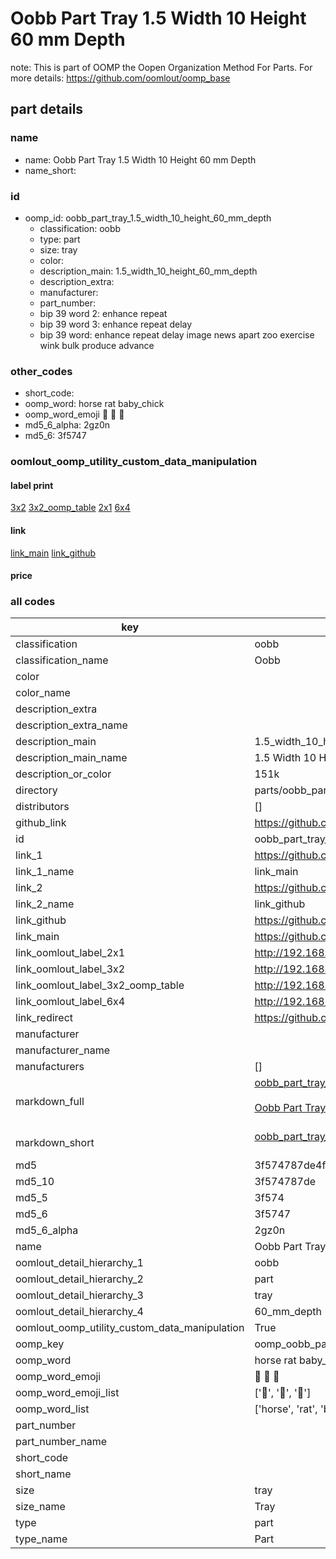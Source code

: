 # Oobb Part Tray 1.5 Width 10 Height 60 mm Depth  

note: This is part of OOMP the Oopen Organization Method For Parts. For more details: https://github.com/oomlout/oomp_base

##  part details
  







### name
* name: Oobb Part Tray 1.5 Width 10 Height 60 mm Depth
* name_short: 
### id
* oomp_id: oobb_part_tray_1.5_width_10_height_60_mm_depth
  * classification: oobb
  * type: part
  * size: tray
  * color: 
  * description_main: 1.5_width_10_height_60_mm_depth
  * description_extra: 
  * manufacturer: 
  * part_number: 
  * bip 39 word 2: enhance repeat
  * bip 39 word 3: enhance repeat delay
  * bip 39 word: enhance repeat delay image news apart zoo exercise wink bulk produce advance

### other_codes
* short_code: 
* oomp_word: horse rat baby_chick
* oomp_word_emoji :horse: :rat: :baby_chick:
* md5_6_alpha: 2gz0n
* md5_6: 3f5747






### oomlout_oomp_utility_custom_data_manipulation
#### label print
[3x2](http://192.168.1.245:1112/?label=oomp%202gz0n)
[3x2_oomp_table](http://192.168.1.108:1112/?label=oomp%202gz0n)
[2x1](http://192.168.1.242:1112/?label=oomp%202gz0n)
[6x4](http://192.168.1.55:1112/?label=oomp%202gz0n)    

#### link

[link_main](https://github.com/oomlout/oomlout_oomp_version_1_messy/tree/main/parts/oobb_part_tray_1.5_width_10_height_60_mm_depth) [link_github](https://github.com/oomlout/oomlout_oomp_version_1_messy/tree/main/parts/oobb_part_tray_1.5_width_10_height_60_mm_depth)                             

#### price







### all codes 
| key | value |  
| --- | --- |  
| classification | oobb |  
| classification_name | Oobb |  
| color |  |  
| color_name |  |  
| description_extra |  |  
| description_extra_name |  |  
| description_main | 1.5_width_10_height_60_mm_depth |  
| description_main_name | 1.5 Width 10 Height 60 mm Depth |  
| description_or_color | 151k |  
| directory | parts/oobb_part_tray_1.5_width_10_height_60_mm_depth |  
| distributors | [] |  
| github_link | https://github.com/oomlout/oomlout_oomp_part_src/tree/main/parts/oobb_part_tray_1.5_width_10_height_60_mm_depth |  
| id | oobb_part_tray_1.5_width_10_height_60_mm_depth |  
| link_1 | https://github.com/oomlout/oomlout_oomp_version_1_messy/tree/main/parts/oobb_part_tray_1.5_width_10_height_60_mm_depth |  
| link_1_name | link_main |  
| link_2 | https://github.com/oomlout/oomlout_oomp_version_1_messy/tree/main/parts/oobb_part_tray_1.5_width_10_height_60_mm_depth |  
| link_2_name | link_github |  
| link_github | https://github.com/oomlout/oomlout_oomp_version_1_messy/tree/main/parts/oobb_part_tray_1.5_width_10_height_60_mm_depth |  
| link_main | https://github.com/oomlout/oomlout_oomp_version_1_messy/tree/main/parts/oobb_part_tray_1.5_width_10_height_60_mm_depth |  
| link_oomlout_label_2x1 | http://192.168.1.242:1112/?label=oomp%202gz0n |  
| link_oomlout_label_3x2 | http://192.168.1.245:1112/?label=oomp%202gz0n |  
| link_oomlout_label_3x2_oomp_table | http://192.168.1.108:1112/?label=oomp%202gz0n |  
| link_oomlout_label_6x4 | http://192.168.1.55:1112/?label=oomp%202gz0n |  
| link_redirect | https://github.com/oomlout/oomlout_oomp_version_1_messy/tree/main/parts/oobb_part_tray_1.5_width_10_height_60_mm_depth |  
| manufacturer |  |  
| manufacturer_name |  |  
| manufacturers | [] |  
| markdown_full | [oobb_part_tray_1.5_width_10_height_60_mm_depth](none)<br>[](none)<br>[Oobb Part Tray 1.5 Width 10 Height 60 Mm Depth](none)<br><br> |  
| markdown_short | [oobb_part_tray_1.5_width_10_height_60_mm_depth](none)<br><br> |  
| md5 | 3f574787de4f5ffc294a971473edaa54 |  
| md5_10 | 3f574787de |  
| md5_5 | 3f574 |  
| md5_6 | 3f5747 |  
| md5_6_alpha | 2gz0n |  
| name | Oobb Part Tray 1.5 Width 10 Height 60 mm Depth |  
| oomlout_detail_hierarchy_1 | oobb |  
| oomlout_detail_hierarchy_2 | part |  
| oomlout_detail_hierarchy_3 | tray |  
| oomlout_detail_hierarchy_4 | 60_mm_depth |  
| oomlout_oomp_utility_custom_data_manipulation | True |  
| oomp_key | oomp_oobb_part_tray_1.5_width_10_height_60_mm_depth |  
| oomp_word | horse rat baby_chick |  
| oomp_word_emoji | :horse: :rat: :baby_chick: |  
| oomp_word_emoji_list | [':horse:', ':rat:', ':baby_chick:'] |  
| oomp_word_list | ['horse', 'rat', 'baby_chick'] |  
| part_number |  |  
| part_number_name |  |  
| short_code |  |  
| short_name |  |  
| size | tray |  
| size_name | Tray |  
| type | part |  
| type_name | Part |  
